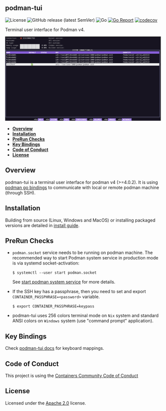 ## podman-tui

![License](https://img.shields.io/badge/License-Apache_2.0-blue.svg)
![GitHub release (latest SemVer)](https://img.shields.io/github/v/release/containers/podman-tui)
![Go](https://github.com/containers/podman-tui/workflows/Go/badge.svg)
[![Go Report](https://goreportcard.com/badge/github.com/containers/podman-tui)](https://goreportcard.com/report/github.com/containers/podman-tui)
[![codecov](https://codecov.io/gh/navidys/podman-tui/branch/main/graph/badge.svg)](https://codecov.io/gh/navidys/podman-tui)

Terminal user interface for Podman v4.

![Screenshot](./docs/podman-tui.gif)

- [**Overview**](#overview)
- [**Installation**](#installation)
- [**PreRun Checks**](#prerun-checks)
- [**Key Bindings**](#key-bindings)
- [**Code of Conduct**](#code-of-conduct)
- [**License**](#license)

## Overview

podman-tui is a terminal user interface for podman v4 (>=4.0.2).
It is using [podman go bindings](https://github.com/containers/podman/tree/main/pkg/bindings) to communicate with local or remote podman machine (through SSH).

## Installation

Building from source (Linux, Windows and MacOS) or installing packaged versions are detailed in [install guide](install.md).

## PreRun Checks

* `podman.socket` service needs to be running on podman machine.
    The recommended way to start Podman system service in production mode is via systemd socket-activation:

    ```shell
    $ systemctl --user start podman.socket
    ```

    See [start podman system service](https://podman.io/blogs/2020/08/10/podman-go-bindings.html) for more details.

* If the SSH key has a passphrase, then you need to set and export `CONTAINER_PASSPHRASE=<password>` variable.
    ```shell
    $ export CONTAINER_PASSPHRASE=keypass
    ```

* podman-tui uses 256 colors terminal mode on `Nix` system and standard ANSI colors on `Windows` system (use "command prompt" application).


## Key Bindings

Check [podman-tui docs](./docs/README.md) for keyboard mappings.

## Code of Conduct

This project is using the [Containers Community Code of Conduct](https://github.com/containers/common/blob/main/CODE-OF-CONDUCT.md)

## License

Licensed under the [Apache 2.0](LICENSE) license.
